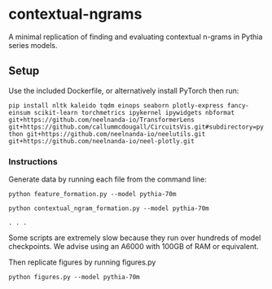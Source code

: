 # contextual-ngrams

A minimal replication of finding and evaluating contextual n-grams in Pythia series models.

## Setup

Use the included Dockerfile, or alternatively install PyTorch then run:

`pip install nltk kaleido tqdm einops seaborn plotly-express fancy-einsum scikit-learn torchmetrics ipykernel ipywidgets nbformat git+https://github.com/neelnanda-io/TransformerLens git+https://github.com/callummcdougall/CircuitsVis.git#subdirectory=python git+https://github.com/neelnanda-io/neelutils.git git+https://github.com/neelnanda-io/neel-plotly.git`

### Instructions

Generate data by running each file from the command line:

`python feature_formation.py --model pythia-70m`

`python contextual_ngram_formation.py --model pythia-70m`

`. . .`

Some scripts are extremely slow because they run over hundreds of model checkpoints. We advise using an A6000 with 100GB of RAM or equivalent.

Then replicate figures by running figures.py

`python figures.py --model pythia-70m`
